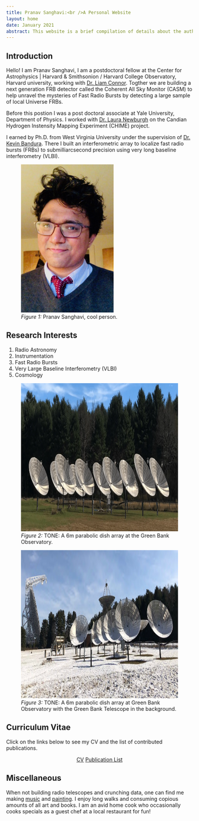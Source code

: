 ```yaml
---
title: Pranav Sanghavi:<br />A Personal Website
layout: home
date: January 2021
abstract: This website is a brief compilation of details about the author. I direct the reader to pertinent information. This is an eternal work in progress <i class="fa fa-cog fa-spin"></i>
---
```


<h2 id="intro">Introduction</h2>


Hello! I am Pranav Sanghavi, I am a postdoctoral fellow at the Center for Astrophysics | Harvard & Smithsonion / Harvard College Observatory, Harvard university, working with [Dr. Liam Connor](https://liamconnorastro.com). Togther we are building a next generation FRB detector called the Coherent All Sky Monitor (CASM) to help unravel the mysteries of Fast Radio Bursts by detecting a large sample of local Universe FRBs. 
	
Before this postion I was a post doctoral associate at Yale University, Department of Physics. I worked with  [Dr. Laura Newburgh](https://physics.yale.edu/people/laura-newburgh) on the Candian Hydrogen Instensity Mapping Experiment (CHIME) project. 
	
I earned by Ph.D. from West Virginia University under the supervision of [Dr. Kevin Bandura](https://community.wvu.edu/~kmbandura/). There I built an interferometric array to localize fast radio bursts (FRBs) to submilliarcsecond precision using very long baseline interferometry (VLBI).  
    
<figure>
    <img src="/images/pranav.webp" onerror="if (this.src != '/images/pranav.webp') this.src = '/images/pranav.jpeg';" loading="lazy" alt="Pranav, cool guy." width="250" height="400" />
    <figcaption>
        <em>Figure 1:</em> Pranav Sanghavi, cool person.
        <a href=""></a>
    </figcaption>
</figure>

<h2 id="research">Research Interests</h2>
<ol>
    <li> Radio Astronomy </li>
    <li> Instrumentation </li>
    <li> Fast Radio Bursts </li>
    <li> Very Large Baseline Interferometry (VLBI) </li>
    <li> Cosmology </li>
</ol>
<figure>
    <img src="/images/tone.webp" onerror="if (this.src != 'tone.webp') this.src = '/images/tone.jpg';" loading="lazy" alt="TONE: Array of radio telescope dishes" width="600" height="400" />
    <figcaption>
        <em>Figure 2:</em> TONE: A 6m parabolic dish array at the Green Bank Observatory.
        <a href=""></a>
    </figcaption>
</figure>

<figure>
    <img src="/images/tonesnow.webp" onerror="if (this.src != 'tonesnow.webp') this.src = '/images/tonesnow.jpg';" loading="lazy" alt="TONE: Array of radio telescope dishes" width="600" height="400" />
    <figcaption>
        <em>Figure 3:</em> TONE: A 6m parabolic dish array at Green Bank Observatory with the Green Bank Telescope
        in the background.
        <a href=""></a>
    </figcaption>
</figure>

<h2 id="cv">Curriculum Vitae</h2>

Click on the links below to see my CV and the list of contributed publications.

<div style="text-align: center;">
    <a href="{{ site.url }}/cv/" class="button">CV</a>
    <a href="{{ site.url }}/pub_list" class="button">Publication List</a>
</div>

<h2 id="misc">Miscellaneous</h2>

When not building radio telescopes and crunching data, one can find me making <a
    href="https://m.soundcloud.com/pranav-sanghavi">music</a> and <a href="https://dimensionslost.com/">painting</a>. I
enjoy long walks and consuming copious amounts of all art and books. I am an avid home cook who occasionally cooks
specials as a guest chef at a local restaurant for fun!
